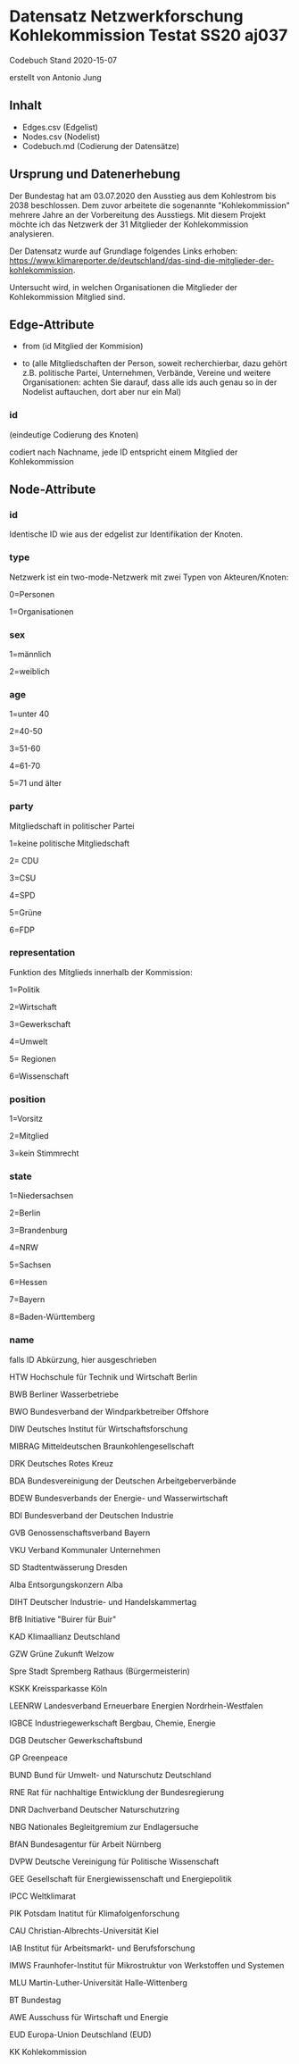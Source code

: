 ﻿<h1>Datensatz Netzwerkforschung Kohlekommission Testat SS20 aj037</h1>


Codebuch Stand 2020-15-07 <p>
erstellt von Antonio Jung


<h2>Inhalt</h2>
<ul>
  <li>Edges.csv (Edgelist)</li>
  <li>Nodes.csv (Nodelist)</li>
  <li>Codebuch.md (Codierung der Datensätze)</li>
 </ul>

<h2>Ursprung und Datenerhebung</h2>

Der Bundestag hat am 03.07.2020 den Ausstieg aus dem Kohlestrom bis 2038 beschlossen. Dem zuvor arbeitete die sogenannte "Kohlekommission" mehrere Jahre an der Vorbereitung des Ausstiegs. Mit diesem Projekt möchte ich das Netzwerk der 31 Mitglieder der Kohlekommission analysieren. <p>
Der Datensatz wurde auf Grundlage folgendes Links erhoben: https://www.klimareporter.de/deutschland/das-sind-die-mitglieder-der-kohlekommission. <p>
Untersucht wird, in welchen Organisationen die Mitglieder der Kohlekommission Mitglied sind. 


<h2>Edge-Attribute</h2>

- from (id Mitglied der Kommision) <p>  
- to (alle Mitgliedschaften der Person, soweit recherchierbar, dazu gehört z.B. politische Partei, Unternehmen, Verbände, Vereine und weitere Organisationen: achten Sie darauf, dass alle ids auch genau so in der Nodelist auftauchen, dort aber nur ein Mal)


<h3>id</h3>

(eindeutige Codierung des Knoten) <p>
codiert nach Nachname, jede ID entspricht einem Mitglied der Kohlekommission



<h2>Node-Attribute</h2>

<h3>id</h3>
Identische ID wie aus der edgelist zur Identifikation der Knoten.

<h3>type</h3>
Netzwerk ist ein two-mode-Netzwerk mit zwei Typen von Akteuren/Knoten: <p>

0=Personen <p>
1=Organisationen

<h3>sex</h3>
1=männlich <p>
2=weiblich

<h3>age</h3>
1=unter 40 <p>
2=40-50 <p>
3=51-60 <p> 
4=61-70 <p>
5=71 und älter <p>


<h3>party</h3> 
Mitgliedschaft in politischer Partei

1=keine politische Mitgliedschaft <p>
2= CDU <p>
3=CSU <p>
4=SPD <p>
5=Grüne <p>
6=FDP <p>

<h3>representation</h3> 
Funktion des Mitglieds innerhalb der Kommission: <p>
1=Politik <p>
2=Wirtschaft <p>
3=Gewerkschaft <p>
4=Umwelt <p>
5= Regionen <p>
6=Wissenschaft <p>


<h3>position</h3>

1=Vorsitz <p>
2=Mitglied <p>
3=kein Stimmrecht <p>


<h3>state</h3> 
1=Niedersachsen <p>
2=Berlin <p>
3=Brandenburg <p>
4=NRW <p>
5=Sachsen <p>
6=Hessen <p>
7=Bayern <p>
8=Baden-Württemberg <p>


<h3>name</h3>
falls ID Abkürzung, hier ausgeschrieben

HTW	Hochschule für Technik und Wirtschaft Berlin

BWB	Berliner Wasserbetriebe

BWO	Bundesverband der Windparkbetreiber Offshore

DIW	Deutsches Institut für Wirtschaftsforschung

MIBRAG	Mitteldeutschen Braunkohlengesellschaft 

DRK	Deutsches Rotes Kreuz

BDA	Bundesvereinigung der Deutschen Arbeitgeberverbände

BDEW	Bundesverbands der Energie- und Wasserwirtschaft

BDI	Bundesverband der Deutschen Industrie 

GVB	Genossenschaftsverband Bayern

VKU	Verband Kommunaler Unternehmen

SD	Stadtentwässerung Dresden

Alba	Entsorgungskonzern Alba

DIHT	Deutscher Industrie- und Handelskammertag

BfB	Initiative "Buirer für Buir"

KAD	Klimaallianz Deutschland

GZW	Grüne Zukunft Welzow

Spre	Stadt Spremberg Rathaus (Bürgermeisterin) 

KSKK	Kreissparkasse Köln

LEENRW	Landesverband Erneuerbare Energien Nordrhein-Westfalen 

IGBCE	Industriegewerkschaft Bergbau, Chemie, Energie

DGB	Deutscher Gewerkschaftsbund

GP	Greenpeace

BUND	Bund für Umwelt- und Naturschutz Deutschland

RNE	Rat für nachhaltige Entwicklung der Bundesregierung

DNR	Dachverband Deutscher Naturschutzring

NBG	Nationales Begleitgremium zur Endlagersuche

BfAN	Bundesagentur für Arbeit Nürnberg

DVPW	Deutsche Vereinigung für Politische Wissenschaft

GEE	Gesellschaft für Energiewissenschaft und Energiepolitik

IPCC	Weltklimarat

PIK	Potsdam Inatitut für Klimafolgenforschung

CAU	Christian-Albrechts-Universität Kiel

IAB	Institut für Arbeitsmarkt- und Berufsforschung

IMWS	Fraunhofer-Institut für Mikrostruktur von Werkstoffen und Systemen

MLU	Martin-Luther-Universität Halle-Wittenberg

BT	Bundestag

AWE	Ausschuss für Wirtschaft und Energie

EUD	Europa-Union Deutschland (EUD)

KK Kohlekommission
